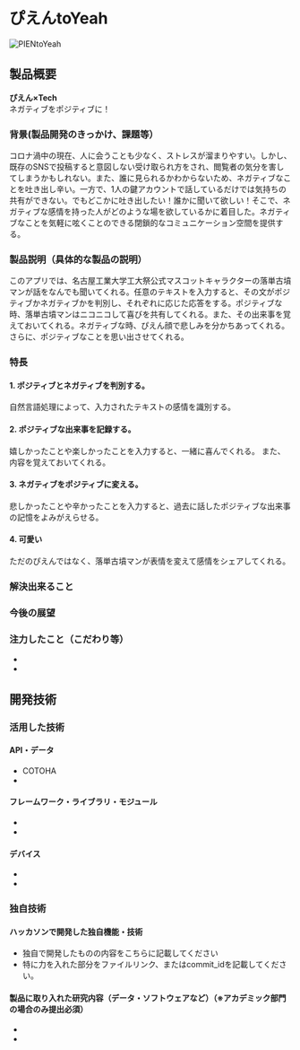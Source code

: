 # ぴえんtoYeah

![PIENtoYeah](https://user-images.githubusercontent.com/62426591/98427917-8621ec80-20e2-11eb-9854-e40d6a39ef93.png)


## 製品概要
**ぴえん×Tech**  
ネガティブをポジティブに！

### 背景(製品開発のきっかけ、課題等）
コロナ渦中の現在、人に会うことも少なく、ストレスが溜まりやすい。しかし、既存のSNSで投稿すると意図しない受け取られ方をされ、閲覧者の気分を害してしまうかもしれない。また、誰に見られるかわからないため、ネガティブなことを吐き出し辛い。一方で、1人の鍵アカウントで話しているだけでは気持ちの共有ができない。でもどこかに吐き出したい！誰かに聞いて欲しい！そこで、ネガティブな感情を持った人がどのような場を欲しているかに着目した。ネガティブなことを気軽に呟くことのできる閉鎖的なコミュニケーション空間を提供する。

### 製品説明（具体的な製品の説明）
このアプリでは、名古屋工業大学工大祭公式マスコットキャラクターの落単古墳マンが話をなんでも聞いてくれる。任意のテキストを入力すると、その文がポジティブかネガティブかを判別し、それぞれに応じた応答をする。ポジティブな時、落単古墳マンはニコニコして喜びを共有してくれる。また、その出来事を覚えておいてくれる。ネガティブな時、ぴえん顔で悲しみを分かちあってくれる。さらに、ポジティブなことを思い出させてくれる。

### 特長
#### 1. ポジティブとネガティブを判別する。
自然言語処理によって、入力されたテキストの感情を識別する。
#### 2. ポジティブな出来事を記録する。
嬉しかったことや楽しかったことを入力すると、一緒に喜んでくれる。
また、内容を覚えておいてくれる。
#### 3. ネガティブをポジティブに変える。
悲しかったことや辛かったことを入力すると、過去に話したポジティブな出来事の記憶をよみがえらせる。
#### 4. 可愛い
ただのぴえんではなく、落単古墳マンが表情を変えて感情をシェアしてくれる。

### 解決出来ること

### 今後の展望
### 注力したこと（こだわり等）
* 
* 

## 開発技術
### 活用した技術
#### API・データ
* COTOHA
* 

#### フレームワーク・ライブラリ・モジュール
* 
* 

#### デバイス
* 
* 

### 独自技術
#### ハッカソンで開発した独自機能・技術
* 独自で開発したものの内容をこちらに記載してください
* 特に力を入れた部分をファイルリンク、またはcommit_idを記載してください。

#### 製品に取り入れた研究内容（データ・ソフトウェアなど）（※アカデミック部門の場合のみ提出必須）
* 
* 
